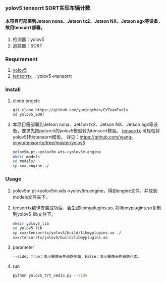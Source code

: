 ### yolov5 tensorrt SORT实现车辆计数
#### 本项目可部署到Jetson nona、Jetson tx2、Jetson NX、Jetson agx等设备，故用tensorrt部署。
1. 检测器：yolov5
2. 追踪器：SORT

### Requirement
1. [yolov5](https://github.com/ultralytics/yolov5)
2. [tensorrtx](https://github.com/wang-xinyu/tensorrtx) ：yolov5->tensorrt
### Install
1. clone projetc
    ```
    git clone https://github.com/yumingchen/CVTeamTools
    cd yolov5_SORT
    ```
2. 本项目需部署到Jetson nona、Jetson tx2、Jetson NX、Jetson agx等设备，要求先把pytorch的yolov5模型转为tensorrt模型。
[tensorrtx](https://github.com/wang-xinyu/tensorrtx) 可轻松将yolov5转为tensorrt模型。
详见：https://github.com/wang-xinyu/tensorrtx/tree/master/yolov5
    ```bash
    yolov5m.pt->yolov5m.wts->yolov5m.engine
    mkdir models
    cd models/
    cp xxx.engine ./
    ```
### Usage
1. yolov5m.pt->yolov5m.wts->yolov5m.engine，得到engine文件，并放到models文件夹下。
2. tensorrtx编译安装成功后，会生成libmyplugins.so, 将libmyplugins.so复制到yolov5_lib文件下。
    ```bash
    mkdir yolov5_lib
    cd yolov5_lib
    cp xxx/tensorrtx/yolov5/build/libmyplugins.so ./
    xxx/tensorrtx/yolov5/build/libmyplugins.so 
    ```
   
3. parameter
    ```bash
    --side: True：表示摄像头在道路侧面，False：表示摄像头在道路正面。
    ```
4. run
    ```bash
   python yolov5_trt_vedio.py --side
   ```
